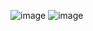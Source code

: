 ![image](https://github.com/Rahul-chaurasiya/Leetcode-Practice-Problem/assets/77222540/4d0a8f98-f1b9-465f-a491-cbd6b907a718)
![image](https://github.com/Rahul-chaurasiya/Leetcode-Practice-Problem/assets/77222540/c13a92da-443e-414a-947f-a3fb43af4b44)
